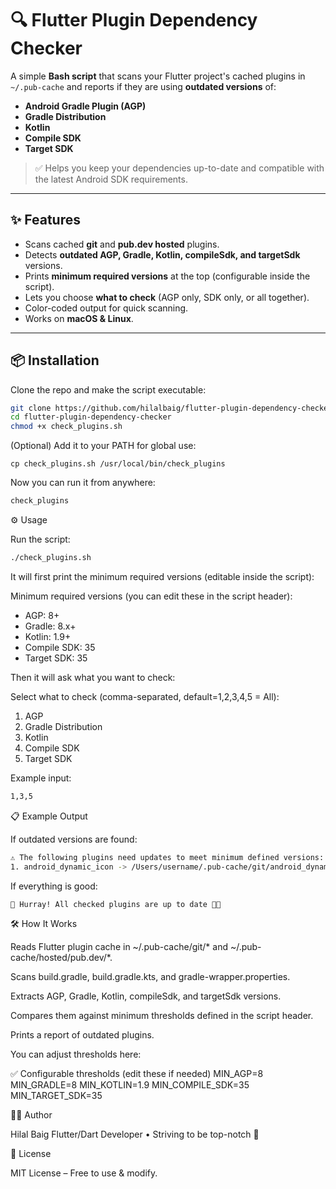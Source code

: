 # 🔍 Flutter Plugin Dependency Checker

A simple **Bash script** that scans your Flutter project's cached plugins in  
`~/.pub-cache` and reports if they are using **outdated versions** of:

- **Android Gradle Plugin (AGP)**
- **Gradle Distribution**
- **Kotlin**
- **Compile SDK**
- **Target SDK**

> ✅ Helps you keep your dependencies up-to-date and compatible with the latest Android SDK requirements.

---

## ✨ Features

- Scans cached **git** and **pub.dev hosted** plugins.  
- Detects **outdated AGP, Gradle, Kotlin, compileSdk, and targetSdk** versions.  
- Prints **minimum required versions** at the top (configurable inside the script).  
- Lets you choose **what to check** (AGP only, SDK only, or all together).  
- Color-coded output for quick scanning.  
- Works on **macOS & Linux**.

---

## 📦 Installation

Clone the repo and make the script executable:

```bash
git clone https://github.com/hilalbaig/flutter-plugin-dependency-checker.git
cd flutter-plugin-dependency-checker
chmod +x check_plugins.sh
```

(Optional) Add it to your PATH for global use:

```
cp check_plugins.sh /usr/local/bin/check_plugins
```

Now you can run it from anywhere:

```bash
check_plugins
```

⚙️ Usage

Run the script:

```bash
./check_plugins.sh
```

It will first print the minimum required versions (editable inside the script):

Minimum required versions (you can edit these in the script header):
  - AGP: 8+
  - Gradle: 8.x+
  - Kotlin: 1.9+
  - Compile SDK: 35
  - Target SDK: 35


Then it will ask what you want to check:

Select what to check (comma-separated, default=1,2,3,4,5 = All):
1) AGP
2) Gradle Distribution
3) Kotlin
4) Compile SDK
5) Target SDK


Example input:
```bash
1,3,5
```
📋 Example Output

If outdated versions are found:
```bash
⚠️ The following plugins need updates to meet minimum defined versions:
1. android_dynamic_icon -> /Users/username/.pub-cache/git/android_dynamic_icon/android/build.gradle  AGP=7.3.0 Kotlin=1.6.21 targetSdk=33
```

If everything is good:
```bash
🎉 Hurray! All checked plugins are up to date 🚀✨
```
🛠 How It Works

Reads Flutter plugin cache in ~/.pub-cache/git/* and ~/.pub-cache/hosted/pub.dev/*.

Scans build.gradle, build.gradle.kts, and gradle-wrapper.properties.

Extracts AGP, Gradle, Kotlin, compileSdk, and targetSdk versions.

Compares them against minimum thresholds defined in the script header.

Prints a report of outdated plugins.

You can adjust thresholds here:

✅ Configurable thresholds (edit these if needed)
MIN_AGP=8
MIN_GRADLE=8
MIN_KOTLIN=1.9
MIN_COMPILE_SDK=35
MIN_TARGET_SDK=35

👨‍💻 Author

Hilal Baig
Flutter/Dart Developer • Striving to be top-notch 🚀

📜 License

MIT License – Free to use & modify.
